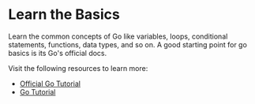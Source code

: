 # Learn the Basics

Learn the common concepts of Go like variables, loops, conditional statements, functions, data types, and so on. A good starting point for go basics is its Go's official docs.

Visit the following resources to learn more:

- [Official Go Tutorial](https://go.dev/doc/tutorial/)
- [Go Tutorial](https://www.w3schools.com/go/index.php)